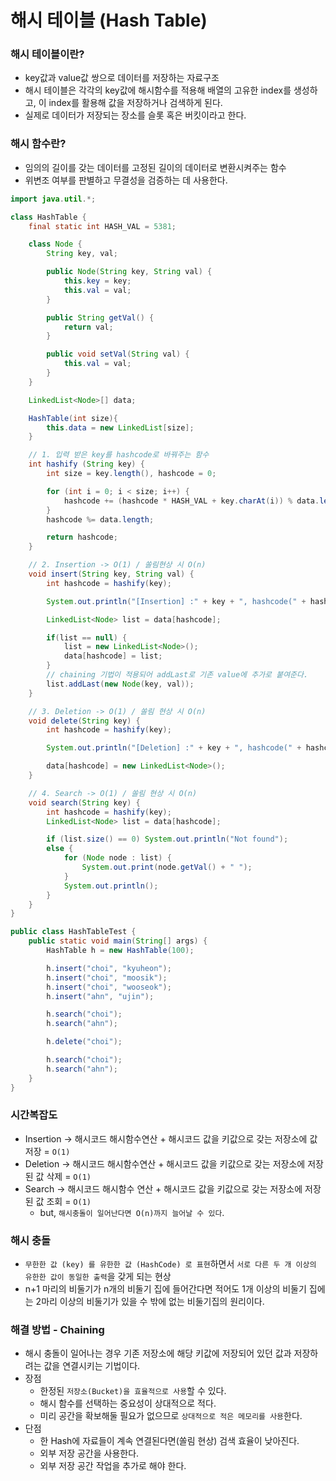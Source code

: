# 해시 테이블 (Hash Table)
### 해시 테이블이란?
- key값과 value값 쌍으로 데이터를 저장하는 자료구조
- 해시 테이블은 각각의 key값에 해시함수를 적용해 배열의 고유한 index를 생성하고, 이 index를 활용해 값을 저장하거나 검색하게 된다.
- 실제로 데이터가 저장되는 장소를 슬롯 혹은 버킷이라고 한다.
  
### 해시 함수란?
- 임의의 길이를 갖는 데이터를 고정된 길이의 데이터로 변환시켜주는 함수
- 위변조 여부를 판별하고 무결성을 검증하는 데 사용한다.
  
```java
import java.util.*;

class HashTable {
    final static int HASH_VAL = 5381;

    class Node {
        String key, val;

        public Node(String key, String val) {
            this.key = key;
            this.val = val;
        }

        public String getVal() {
            return val;
        }

        public void setVal(String val) {
            this.val = val;
        }
    }

    LinkedList<Node>[] data;

    HashTable(int size){
        this.data = new LinkedList[size];
    }

    // 1. 입력 받은 key를 hashcode로 바꿔주는 함수
    int hashify (String key) {
        int size = key.length(), hashcode = 0;

        for (int i = 0; i < size; i++) {
            hashcode += (hashcode * HASH_VAL + key.charAt(i)) % data.length;
        }
        hashcode %= data.length;

        return hashcode;
    }

    // 2. Insertion -> O(1) / 쏠림현상 시 O(n)
    void insert(String key, String val) {
        int hashcode = hashify(key);

        System.out.println("[Insertion] :" + key + ", hashcode(" + hashcode + ")");

        LinkedList<Node> list = data[hashcode];

        if(list == null) {
            list = new LinkedList<Node>();
            data[hashcode] = list;
        }
        // chaining 기법이 적용되어 addLast로 기존 value에 추가로 붙여준다.
        list.addLast(new Node(key, val));
    }

    // 3. Deletion -> O(1) / 쏠림 현상 시 O(n)
    void delete(String key) {
        int hashcode = hashify(key);

        System.out.println("[Deletion] :" + key + ", hashcode(" + hashcode + ")");

        data[hashcode] = new LinkedList<Node>();
    }

    // 4. Search -> O(1) / 쏠림 현상 시 O(n)
    void search(String key) {
        int hashcode = hashify(key);
        LinkedList<Node> list = data[hashcode];

        if (list.size() == 0) System.out.println("Not found");
        else {
            for (Node node : list) {
                System.out.print(node.getVal() + " ");
            }
            System.out.println();
        }
    }
}

public class HashTableTest {
    public static void main(String[] args) {
        HashTable h = new HashTable(100);

        h.insert("choi", "kyuheon");
        h.insert("choi", "moosik");
        h.insert("choi", "wooseok");
        h.insert("ahn", "ujin");

        h.search("choi");
        h.search("ahn");

        h.delete("choi");

        h.search("choi");
        h.search("ahn");
    }
}
```
  
### 시간복잡도
- Insertion → 해시코드 해시함수연산 + 해시코드 값을 키값으로 갖는 저장소에 값 저장 = `O(1)`
- Deletion → 해시코드 해시함수연산 + 해시코드 값을 키값으로 갖는 저장소에 저장된 값 삭제 = `O(1)`
- Search → 해시코드 해시함수 연산 + 해시코드 값을 키값으로 갖는 저장소에 저장된 값 조회 = `O(1)`
    - but, `해시충돌이 일어난다면 O(n)까지 늘어날 수 있다`.
  
### 해시 충돌
- `무한한 값 (key) 를 유한한 값 (HashCode) 로 표현`하면서 `서로 다른 두 개 이상의 유한한 값이 동일한 출력`을 갖게 되는 현상
- n+1 마리의 비둘기가 n개의 비둘기 집에 들어간다면 적어도 1개 이상의 비둘기 집에는 2마리 이상의 비둘기가 있을 수 밖에 없는 비둘기집의 원리이다.
  
### 해결 방법 - Chaining
- 해시 충돌이 일어나는 경우 기존 저장소에 해당 키값에 저장되어 있던 값과 저장하려는 값을 연결시키는 기법이다.
- 장점
    - 한정된 `저장소(Bucket)을 효율적으로 사용`할 수 있다.
    - 해시 함수를 선택하는 중요성이 상대적으로 적다.
    - 미리 공간을 확보해둘 필요가 없으므로 `상대적으로 적은 메모리를 사용`한다.
- 단점
    - 한 Hash에 자료들이 계속 연결된다면(쏠림 현상) 검색 효율이 낮아진다.
    - 외부 저장 공간을 사용한다.
    - 외부 저장 공간 작업을 추가로 해야 한다.